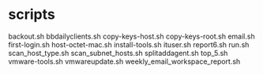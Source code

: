 # scripts
backout.sh
bbdailyclients.sh
copy-keys-host.sh
copy-keys-root.sh
email.sh
first-login.sh
host-octet-mac.sh
install-tools.sh
ituser.sh
report6.sh
run.sh
scan_host_type.sh
scan_subnet_hosts.sh
splitaddagent.sh
top_5.sh
vmware-tools.sh
vmwareupdate.sh
weekly_email_workspace_report.sh
